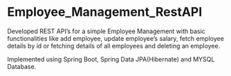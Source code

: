 # Employee_Management_RestAPI
Developed REST API’s for a simple Employee Management with basic functionalities like add employee, update employee’s salary, fetch employee details by id or fetching details of all employees and deleting an employee.

Implemented using Spring Boot, Spring Data JPA(Hibernate) and MYSQL Database.
